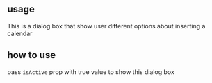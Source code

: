 ## usage
This is a dialog box that show user different options about inserting a calendar


## how to use
pass `isActive` prop with true value to show this dialog box